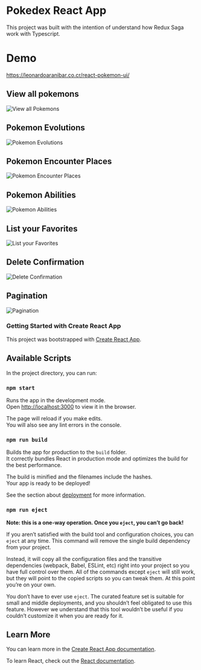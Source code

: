 # Pokedex React App

This project was built with the intention of understand how Redux Saga work with Typescript.

# Demo
<a href="https://leonardoaranibar.co.cr/react-pokemon-ui/" target="_blank" title="Pokedex Demo">https://leonardoaranibar.co.cr/react-pokemon-ui/</a>

## View all pokemons

<img src="screenshots/01.PNG" alt="View all Pokemons"/>

## Pokemon Evolutions

<img src="screenshots/02-evolutions.PNG" alt="Pokemon Evolutions"/>

## Pokemon Encounter Places

<img src="screenshots/03-encounter.PNG" alt="Pokemon Encounter Places"/>

## Pokemon Abilities

<img src="screenshots/04-abilities.PNG" alt="Pokemon Abilities"/>

## List your Favorites

<img src="screenshots/05-favorites.PNG" alt="List your Favorites"/>

## Delete Confirmation

<img src="screenshots/06-delete-confirmation.PNG" alt="Delete Confirmation"/>

## Pagination

<img src="screenshots/07-pagination.PNG" alt="Pagination"/>

### Getting Started with Create React App

This project was bootstrapped with [Create React App](https://github.com/facebook/create-react-app).

## Available Scripts

In the project directory, you can run:

### `npm start`

Runs the app in the development mode.\
Open [http://localhost:3000](http://localhost:3000) to view it in the browser.

The page will reload if you make edits.\
You will also see any lint errors in the console.

### `npm run build`

Builds the app for production to the `build` folder.\
It correctly bundles React in production mode and optimizes the build for the best performance.

The build is minified and the filenames include the hashes.\
Your app is ready to be deployed!

See the section about [deployment](https://facebook.github.io/create-react-app/docs/deployment) for more information.

### `npm run eject`

**Note: this is a one-way operation. Once you `eject`, you can’t go back!**

If you aren’t satisfied with the build tool and configuration choices, you can `eject` at any time. This command will remove the single build dependency from your project.

Instead, it will copy all the configuration files and the transitive dependencies (webpack, Babel, ESLint, etc) right into your project so you have full control over them. All of the commands except `eject` will still work, but they will point to the copied scripts so you can tweak them. At this point you’re on your own.

You don’t have to ever use `eject`. The curated feature set is suitable for small and middle deployments, and you shouldn’t feel obligated to use this feature. However we understand that this tool wouldn’t be useful if you couldn’t customize it when you are ready for it.

## Learn More

You can learn more in the [Create React App documentation](https://facebook.github.io/create-react-app/docs/getting-started).

To learn React, check out the [React documentation](https://reactjs.org/).
